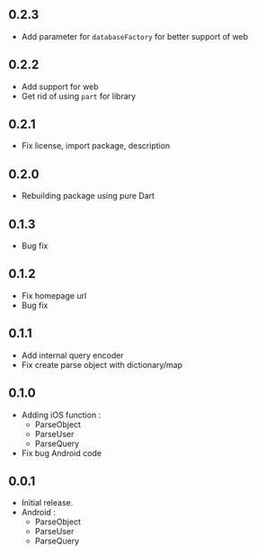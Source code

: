 ## 0.2.3    
* Add parameter for `databaseFactory` for better support of web

## 0.2.2
* Add support for web
* Get rid of using `part` for library

## 0.2.1
* Fix license, import package, description

## 0.2.0
* Rebuilding package using pure Dart

## 0.1.3
* Bug fix

## 0.1.2
* Fix homepage url
* Bug fix

## 0.1.1

* Add internal query encoder
* Fix create parse object with dictionary/map

## 0.1.0

* Adding iOS function :
    - ParseObject
    - ParseUser
    - ParseQuery
* Fix bug Android code

## 0.0.1

* Initial release.
* Android :
    - ParseObject
    - ParseUser
    - ParseQuery
